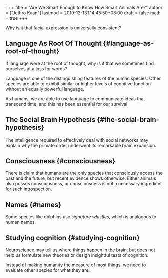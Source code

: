 +++
title = "Are We Smart Enough to Know How Smart Animals Are?"
author = ["Jethro Kuan"]
lastmod = 2019-12-13T14:45:50+08:00
draft = false
math = true
+++

Why is it that facial expression is universally consistent?


## Language As Root Of Thought {#language-as-root-of-thought}

If language were at the root of thought, why is it that we sometimes
find ourselves at a loss for words?

Language is one of the distinguishing features of the human species.
Other species are able to exhibit similar or higher levels of
cognitive function without an equally powerful language.

As humans, we are able to use language to communicate ideas that
transcend time, and this has been essential for our survival.


## The Social Brain Hypothesis {#the-social-brain-hypothesis}

The intelligence required to effectively deal with social networks may
explain why the primate order underwent its remarkable brain
expansion.


## Consciousness {#consciousness}

There is claim that humans are the only species that consciously
access the past and the future, but recent evidence shows otherwise.
Either animals also posses consciousness, or consciousness is not a
necessary ingredient for such introspection.


## Names {#names}

Some species like dolphins use _signature whistles_, which is
analogous to human names.


## Studying cognition {#studying-cognition}

Neuroscience may tell us where things happen in the brain, but does
not help us formulate new theories or design insightful tests of
cognition.

Instead of making humanity the measure of most things, we need to
evaluate other species for what they are.
